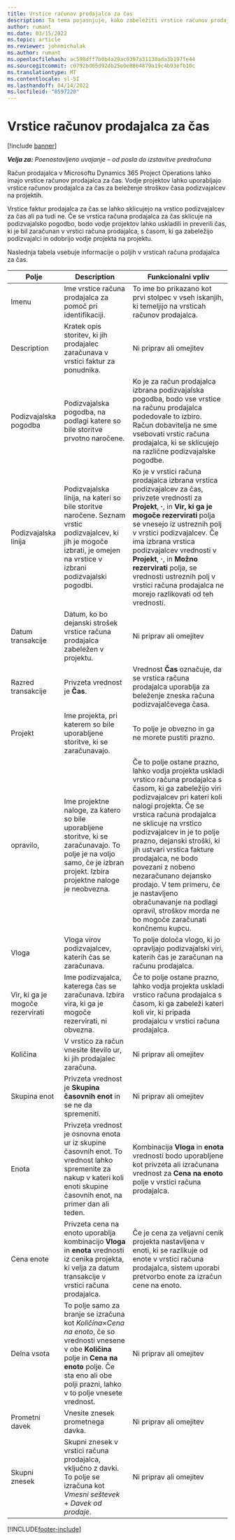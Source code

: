 ```yaml
---
title: Vrstice računov prodajalca za čas
description: Ta tema pojasnjuje, kako zabeležiti vrstice računov prodajalca za časovne stroške, ki jih vložijo podizvajalci.
author: rumant
ms.date: 03/15/2022
ms.topic: article
ms.reviewer: johnmichalak
ms.author: rumant
ms.openlocfilehash: ac598dff7b0b4a29ac0397a31130ada3b197fe44
ms.sourcegitcommit: c0792bd65d92db25e0e8864879a19c4b93efb10c
ms.translationtype: MT
ms.contentlocale: sl-SI
ms.lasthandoff: 04/14/2022
ms.locfileid: "8597220"
---
```

# <a name="vendor-invoice-lines-for-time"></a>Vrstice računov prodajalca za čas

[!include [banner](../../includes/dataverse-preview.md)]

_**Velja za:** Poenostavljeno uvajanje – od posla do izstavitve predračuna_

Račun prodajalca v Microsoftu Dynamics 365 Project Operations lahko imajo vrstice računov prodajalca za čas. Vodje projektov lahko uporabljajo vrstice računov prodajalca za čas za beleženje stroškov časa podizvajalcev na projektih.

Vrstice faktur prodajalca za čas se lahko sklicujejo na vrstico podizvajalcev za čas ali pa tudi ne. Če se vrstica računa prodajalca za čas sklicuje na podizvajalsko pogodbo, bodo vodje projektov lahko uskladili in preverili čas, ki je bil zaračunan v vrstici računa prodajalca, s časom, ki ga zabeležijo podizvajalci in odobrijo vodje projekta na projektu.

Naslednja tabela vsebuje informacije o poljih v vrsticah računa prodajalca za čas.

| Polje | Description | Funkcionalni vpliv |
| --- | --- | --- |
| Imenu | Ime vrstice računa prodajalca za pomoč pri identifikaciji. | To ime bo prikazano kot prvi stolpec v vseh iskanjih, ki temeljijo na vrsticah računov prodajalca. |
| Description | Kratek opis storitev, ki jih prodajalec zaračunava v vrstici faktur za ponudnika. | Ni priprav ali omejitev |
| Podizvajalska pogodba | Podizvajalska pogodba, na podlagi katere so bile storitve prvotno naročene. | Ko je za račun prodajalca izbrana podizvajalska pogodba, bodo vse vrstice na računu prodajalca podedovale to izbiro. Račun dobavitelja ne sme vsebovati vrstic računa prodajalca, ki se sklicujejo na različne podizvajalske pogodbe. |
| Podizvajalska linija | Podizvajalska linija, na kateri so bile storitve naročene. Seznam vrstic podizvajalcev, ki jih je mogoče izbrati, je omejen na vrstice v izbrani podizvajalski pogodbi. | Ko je v vrstici računa prodajalca izbrana vrstica podizvajalcev za čas, privzete vrednosti za **Projekt**, **·**, in **Vir, ki ga je mogoče rezervirati** polja se vnesejo iz ustreznih polj v vrstici podizvajalcev. Če ima izbrana vrstica podizvajalcev vrednosti v **Projekt**, **·**, in **Možno rezervirati** polja, se vrednosti ustreznih polj v vrstici računa prodajalca ne morejo razlikovati od teh vrednosti. |
| Datum transakcije | Datum, ko bo dejanski strošek vrstice računa prodajalca zabeležen v projektu. | Ni priprav ali omejitev |
| Razred transakcije | Privzeta vrednost je **Čas**. | Vrednost **Čas** označuje, da se vrstica računa prodajalca uporablja za beleženje zneska računa podizvajalčevega časa. |
| Projekt | Ime projekta, pri katerem so bile uporabljene storitve, ki se zaračunavajo. | To polje je obvezno in ga ne morete pustiti prazno. |
| opravilo, | Ime projektne naloge, za katero so bile uporabljene storitve, ki se zaračunavajo. To polje je na voljo samo, če je izbran projekt. Izbira projektne naloge je neobvezna. | Če to polje ostane prazno, lahko vodja projekta uskladi vrstico računa prodajalca s časom, ki ga zabeležijo viri podizvajalcev pri kateri koli nalogi projekta. Če se vrstica računa prodajalca ne sklicuje na vrstico podizvajalcev in je to polje prazno, dejanski stroški, ki jih ustvari vrstica fakture prodajalca, ne bodo povezani z nobeno nezaračunano dejansko prodajo. V tem primeru, če je nastavljeno obračunavanje na podlagi opravil, stroškov morda ne bo mogoče zaračunati končnemu kupcu. |
| Vloga | Vloga virov podizvajalcev, katerih čas se zaračunava. | To polje določa vlogo, ki jo opravljajo podizvajalski viri, katerih čas je zaračunan na računu prodajalca. |
| Vir, ki ga je mogoče rezervirati | Ime podizvajalca, katerega čas se zaračunava. Izbira vira, ki ga je mogoče rezervirati, ni obvezna. | Če to polje ostane prazno, lahko vodja projekta uskladi vrstico računa prodajalca s časom, ki ga zabeleži kateri koli vir, ki pripada prodajalcu v vrstici računa prodajalca. |
| Količina | V vrstico za račun vnesite število ur, ki jih prodajalec zaračuna. |Ni priprav ali omejitev |
| Skupina enot | Privzeta vrednost je **Skupina časovnih enot** in se ne da spremeniti. | Ni priprav ali omejitev |
| Enota | Privzeta vrednost je osnovna enota ur iz skupine časovnih enot. To vrednost lahko spremenite za nakup v kateri koli enoti skupine časovnih enot, na primer dan ali teden. | Kombinacija **Vloga** in **enota** vrednosti bodo uporabljene kot privzeta ali izračunana vrednost za **Cena na enoto** polje v vrstici računa prodajalca. |
| Cena enote | Privzeta cena na enoto uporablja kombinacijo **Vloga** in **enota** vrednosti iz cenika projekta, ki velja za datum transakcije v vrstici računa prodajalca. | Če je cena za veljavni cenik projekta nastavljena v enoti, ki se razlikuje od enote v vrstici računa prodajalca, sistem uporabi pretvorbo enote za izračun cene na enoto. |
| Delna vsota | To polje samo za branje se izračuna kot *Količina*&times;*Cena na enoto*, če so vrednosti vnesene v obe **Količina** polje in **Cena na enoto** polje. Če sta eno ali obe polji prazni, lahko v to polje vnesete vrednost. | Ni priprav ali omejitev |
| Prometni davek | Vnesite znesek prometnega davka. | Ni priprav ali omejitev |
| Skupni znesek | Skupni znesek v vrstici računa prodajalca, vključno z davki. To polje se izračuna kot *Vmesni seštevek* + *Davek od prodaje*. | Ni priprav ali omejitev |

[!INCLUDE[footer-include](../../includes/footer-banner.md)]
